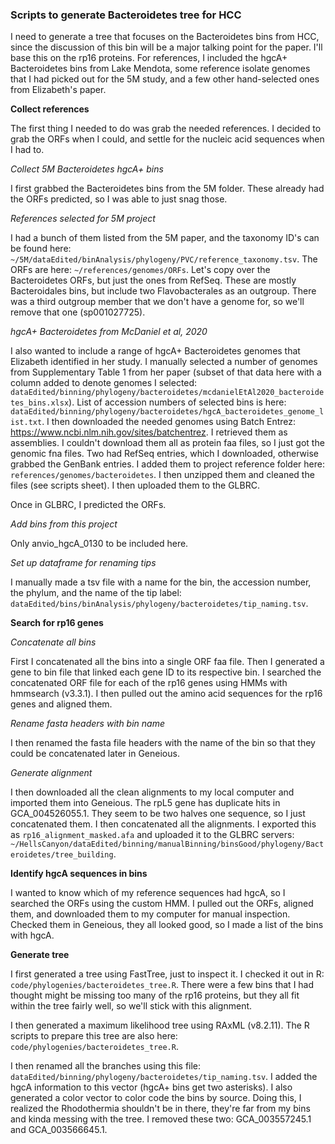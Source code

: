### Scripts to generate Bacteroidetes tree for HCC

I need to generate a tree that focuses on the Bacteroidetes bins from HCC, since the discussion of this bin will be a major talking point for the paper.
I'll base this on the rp16 proteins.
For references, I included the hgcA+ Bacteroidetes bins from Lake Mendota, some reference isolate genomes that I had picked out for the 5M study, and a few other hand-selected ones from Elizabeth's paper.


**Collect references**

The first thing I needed to do was grab the needed references.
I decided to grab the ORFs when I could, and settle for the nucleic acid sequences when I had to.


*Collect 5M Bacteroidetes hgcA+ bins*

I first grabbed the Bacteroidetes bins from the 5M folder.
These already had the ORFs predicted, so I was able to just snag those.

*References selected for 5M project*

I had a bunch of them listed from the 5M paper, and the taxonomy ID's can be found here: `~/5M/dataEdited/binAnalysis/phylogeny/PVC/reference_taxonomy.tsv`.
The ORFs are here: `~/references/genomes/ORFs`.
Let's copy over the Bacteroidetes ORFs, but just the ones from RefSeq.
These are mostly Bacteroidales bins, but include two Flavobacterales as an outgroup.
There was a third outgroup member that we don't have a genome for, so we'll remove that one (sp001027725).

*hgcA+ Bacteroidetes from McDaniel et al, 2020*

I also wanted to include a range of hgcA+ Bacteroidetes genomes that Elizabeth identified in her study.
I manually selected a number of genomes from Supplementary Table 1 from her paper (subset of that data here with a column added to denote genomes I selected: `dataEdited/binning/phylogeny/bacteroidetes/mcdanielEtAl2020_bacteroidetes_bins.xlsx`).
List of accession numbers of selected bins is here: `dataEdited/binning/phylogeny/bacteroidetes/hgcA_bacteroidetes_genome_list.txt`.
I then downloaded the needed genomes using Batch Entrez: https://www.ncbi.nlm.nih.gov/sites/batchentrez.
I retrieved them as assemblies.
I couldn't download them all as protein faa files, so I just got the genomic fna files.
Two had RefSeq entries, which I downloaded, otherwise grabbed the GenBank entries.
I added them to project reference folder here: `references/genomes/bacteroidetes`.
I then unzipped them and cleaned the files (see scripts sheet).
I then uploaded them to the GLBRC.

Once in GLBRC, I predicted the ORFs.

*Add bins from this project*

Only anvio_hgcA_0130 to be included here.


*Set up dataframe for renaming tips*

I manually made a tsv file with a name for the bin, the accession number, the phylum, and the name of the tip label: `dataEdited/bins/binAnalysis/phylogeny/bacteroidetes/tip_naming.tsv`.



**Search for rp16 genes**

*Concatenate all bins*

First I concatenated all the bins into a single ORF faa file.
Then I generated a gene to bin file that linked each gene ID to its respective bin.
I searched the concatenated ORF file for each of the rp16 genes using HMMs with hmmsearch (v3.3.1).
I then pulled out the amino acid sequences for the rp16 genes and aligned them.

*Rename fasta headers with bin name*

I then renamed the fasta file headers with the name of the bin so that they could be concatenated later in Geneious.

*Generate alignment*

I then downloaded all the clean alignments to my local computer and imported them into Geneious.
The rpL5 gene has duplicate hits in GCA_004526055.1.
They seem to be two halves one sequence, so I just concatenated them.
I then concatenated all the alignments.
I exported this as `rp16_alignment_masked.afa` and uploaded it to the GLBRC servers: `~/HellsCanyon/dataEdited/binning/manualBinning/binsGood/phylogeny/Bacteroidetes/tree_building`.


**Identify hgcA sequences in bins**

I wanted to know which of my reference sequences had hgcA, so I searched the ORFs using the custom HMM.
I pulled out the ORFs, aligned them, and downloaded them to my computer for manual inspection.
Checked them in Geneious, they all looked good, so I made a list of the bins with hgcA.


**Generate tree**

I first generated a tree using FastTree, just to inspect it.
I checked it out in R: `code/phylogenies/bacteroidetes_tree.R`.
There were a few bins that I had thought might be missing too many of the rp16 proteins, but they all fit within the tree fairly well, so we'll stick with this alignment.

I then generated a maximum likelihood tree using RAxML (v8.2.11).
The R scripts to prepare this tree are also here: `code/phylogenies/bacteroidetes_tree.R`.

I then renamed all the branches using this file: `dataEdited/binning/phylogeny/bacteroidetes/tip_naming.tsv`.
I added the hgcA information to this vector (hgcA+ bins get two asterisks).
I also generated a color vector to color code the bins by source.
Doing this, I realized the Rhodothermia shouldn't be in there, they're far from my bins and kinda messing with the tree.
I removed these two: GCA_003557245.1 and GCA_003566645.1.
